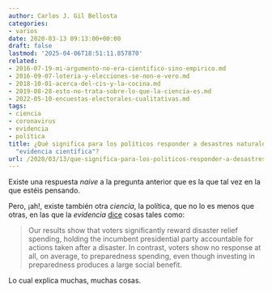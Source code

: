 ```yaml
---
author: Carlos J. Gil Bellosta
categories:
- varios
date: 2020-03-13 09:13:00+00:00
draft: false
lastmod: '2025-04-06T18:51:11.857870'
related:
- 2016-07-19-mi-argumento-no-era-cientifico-sino-empirico.md
- 2016-09-07-loteria-y-elecciones-se-non-e-vero.md
- 2018-10-01-acerca-del-cis-y-la-cocina.md
- 2019-08-28-esto-no-trata-sobre-lo-que-la-ciencia-es.md
- 2022-05-10-encuestas-electorales-cualitativas.md
tags:
- ciencia
- coronavirus
- evidencia
- política
title: ¿Qué significa para los políticos responder a desastres naturales usando la
  "evidencia científica"?
url: /2020/03/13/que-significa-para-los-politicos-responder-a-desastres-naturales-usando-la-evidencia-cientifica/
---
```


Existe una respuesta _naive_ a la pregunta anterior que es la que tal vez en la que estéis pensando.

Pero, ¡ah!, existe también otra _ciencia_, la política, que no lo es menos que otras, en las que la _evidencia_ [dice](https://pdfs.semanticscholar.org/e61f/3902904f978ecc72eea6bdaa420af053c733.pdf) cosas tales como:

>Our results show that voters significantly reward disaster relief spending, holding the incumbent presidential party accountable for actions taken after a disaster. In contrast, voters show no response at all, on average, to preparedness spending, even though investing in preparedness produces a large social benefit.

Lo cual explica muchas, muchas cosas.